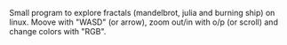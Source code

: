 Small program to explore fractals (mandelbrot, julia and burning ship) on linux.
Moove with "WASD" (or arrow), zoom out/in with o/p (or scroll) and change colors with "RGB".
